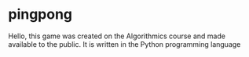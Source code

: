 # pingpong
Hello, this game was created on the Algorithmics course and made available to the public. It is written in the Python programming language
